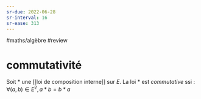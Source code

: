 ```yaml
---
sr-due: 2022-06-28
sr-interval: 16
sr-ease: 313
---
```


#maths/algèbre #review 
# commutativité
Soit $*$ une [[loi de composition interne]] sur $E$.
La loi $*$ est _commutative_ ssi :
$\forall(a,b)\in E^2, a*b=b*a$

